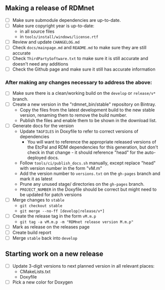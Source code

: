 ## Making a release of RDMnet

- [ ] Make sure submodule dependencies are up-to-date.
- [ ] Make sure copyright year is up-to-date:
  * in all source files
  * in `tools/install/windows/license.rtf`
- [ ] Review and update `CHANGELOG.md`
- [ ] Check `docs/mainpage.md` and `README.md` to make sure they are still accurate
- [ ] Check `ThirdPartySoftware.txt` to make sure it is still accurate and doesn't need any
      additions
- [ ] Check the Github page and make sure it still has accurate information

### After making any changes necessary to address the above:

- [ ] Make sure there is a clean/working build on the `develop` or `release/v*` branch.
- [ ] Create a new version in the "rdmnet_bin/stable" repository on Bintray.
  * Copy the files from the latest development build to the new stable version, renaming them to
    remove the build number.
  * Publish the files and enable them to be shown in the download list.
- [ ] Generate docs for the version
  * Update `TAGFILES` in Doxyfile to refer to correct versions of dependencies
    - You will want to reference the appropriate released versions of the EtcPal and RDM
      dependencies for this generation, but don't check in that change - it should reference "head"
      for the auto-deployed docs.
  * Follow `tools/ci/publish_docs.sh` manually, except replace "head" with version number in the
    form "vM.m"
  * Add the version number to `versions.txt` on the `gh-pages` branch and mark it as latest
  * Prune any unused stage/ directories on the `gh-pages` branch.
  * `PROJECT_NUMBER` in the Doxyfile should be correct but might need to be updated for patch
    versions
- [ ] Merge changes to `stable`
  * `git checkout stable`
  * `git merge --no-ff [develop|release/v*]`
- [ ] Create the release tag in the form `vM.m.p`
  * `git tag -a vM.m.p -m "RDMnet release version M.m.p"`
- [ ] Mark as release on the releases page
- [ ] Create build report
- [ ] Merge `stable` back into `develop`

## Starting work on a new release

- [ ] Update 3-digit versions to next planned version in all relevant places:
  * CMakeLists.txt
  * Doxyfile
- [ ] Pick a new color for Doxygen

